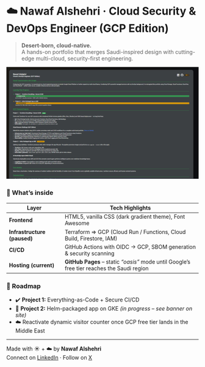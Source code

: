 # ☁️ Nawaf Alshehri · Cloud Security & DevOps Engineer (GCP Edition)

> **Desert-born, cloud-native.**  
> A hands-on portfolio that merges Saudi-inspired design with cutting-edge multi-cloud, security-first engineering.

[![Site screenshot](screenshot.png)](https://nwafdes.github.io) <!-- click to view live site -->

### 🚀 What’s inside

| Layer | Tech Highlights |
|-------|-----------------|
| **Frontend** | HTML5, vanilla CSS (dark gradient theme), Font Awesome |
| **Infrastructure (paused)** | Terraform ⇒ GCP (Cloud Run / Functions, Cloud Build, Firestore, IAM) |
| **CI/CD** | GitHub Actions with OIDC → GCP, SBOM generation & security scanning |
| **Hosting (current)** | **GitHub Pages** – static *“oasis”* mode until Google’s free tier reaches the Saudi region |

### 📜 Roadmap

- ✔️ **Project 1:** Everything-as-Code + Secure CI/CD  
- 🔄 **Project 2:** Helm-packaged app on GKE *(in progress – see banner on site)*  
- ☁️ Reactivate dynamic visitor counter once GCP free tier lands in the Middle East

---

Made with ☀️ + ☁️ by **Nawaf Alshehri**  
Connect on [LinkedIn](https://www.linkedin.com/in/alshehri-nawaf/) · Follow on [X](https://x.com/Nwaf_IT)
